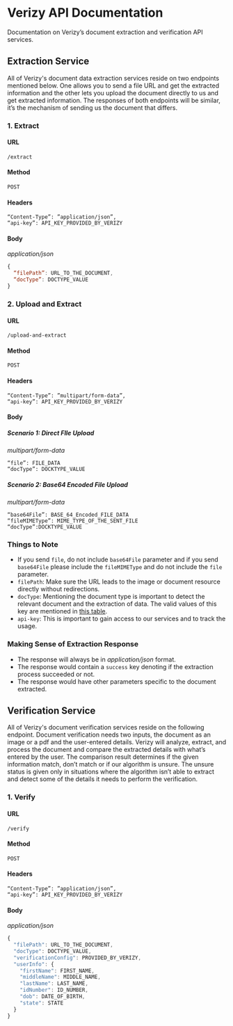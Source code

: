 # Verizy API Documentation
Documentation on Verizy’s document extraction and verification API services.

## Extraction Service
All of Verizy's document data extraction services reside on two endpoints mentioned below. One allows you to send a file URL and get the extracted information and the other lets you upload the document directly to us and get extracted information. The responses of both endpoints will be similar, it’s the mechanism of sending us the document that differs.

### 1. Extract
#### URL
`/extract`
#### Method
`POST`
#### Headers
```
“Content-Type”: ”application/json”,
“api-key”: API_KEY_PROVIDED_BY_VERIZY
```
#### Body
*application/json*
```javascript
{
  “filePath”: URL_TO_THE_DOCUMENT,
  “docType”: DOCTYPE_VALUE
}
```
### 2. Upload and Extract
#### URL
`/upload-and-extract`
#### Method
`POST`
#### Headers
```
“Content-Type”: ”multipart/form-data”,
“api-key”: API_KEY_PROVIDED_BY_VERIZY
```
#### Body
##### Scenario 1: Direct FIle Upload
*multipart/form-data*
```
“file”: FILE_DATA
“docType”: DOCKTYPE_VALUE
```
##### Scenario 2: Base64 Encoded File Upload
*multipart/form-data*
```
“base64File”: BASE_64_Encoded_FILE_DATA
“fileMIMEType”: MIME_TYPE_OF_THE_SENT_FILE
“docType”:DOCKTYPE_VALUE
```

### Things to Note
- If you send `file`, do not include `base64File` parameter and if you send `base64File` please include the `fileMIMEType` and do not include the `file` parameter.
- `filePath`: Make sure the URL leads to the image or document resource directly without redirections.
- `docType`: Mentioning the document type is important to detect the relevant document and the extraction of data. The valid values of this key are mentioned in [this table](verizy-api/SupportedDocuments.md).
- `api-key`: This is important to gain access to our services and to track the usage.

### Making Sense of Extraction Response
- The response will always be in *application/json* format.
- The response would contain a `success` key denoting if the extraction process succeeded or not.
- The response would have other parameters specific to the document extracted.

## Verification Service
All of Verizy's document verification services reside on the following endpoint. Document verification needs two inputs, the document as an image or a pdf and the user-entered details. Verizy will analyze, extract, and process the document and compare the extracted details with what’s entered by the user. The comparison result determines if the given information match, don’t match or if our algorithm is unsure. The unsure status is given only in situations where the algorithm isn’t able to extract and detect some of the details it needs to perform the verification.

### 1. Verify
#### URL
`/verify`
#### Method
`POST`
#### Headers
```
“Content-Type”: ”application/json”,
“api-key”: API_KEY_PROVIDED_BY_VERIZY
```
#### Body
*application/json*
```javascript
{
  "filePath": URL_TO_THE_DOCUMENT,
  "docType": DOCTYPE_VALUE,
  "verificationConfig": PROVIDED_BY_VERIZY,
  "userInfo": {
    "firstName": FIRST_NAME,
    "middleName": MIDDLE_NAME,
    "lastName": LAST_NAME,
    "idNumber": ID_NUMBER,
    "dob": DATE_OF_BIRTH,
    "state": STATE
  }
}
```
